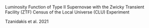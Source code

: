 Luminosity Function of Type II Supernovae with the Zwicky Transient Facility (ZTF) Census of the Local Universe (CLU) Experiment


Tzanidakis et al. 2021
